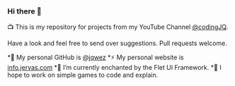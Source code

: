### Hi there 👋

📺 This is my repository for projects from my YouTube Channel [@codingJQ](https://youtube.com/@codingJQ).

  Have a look and feel free to send over suggestions. Pull requests welcome. 

*🤔 My personal GitHub is [@jqwez](https://github.com/jqwez)
*⚡ My personal website is [info.jervas.com](https://info.jervas.com)
*🌱 I’m currently enchanted by the Flet UI Framework.
*🔭 I hope to work on simple games to code and explain.

<!--
**codingjq/codingjq** is a ✨ _special_ ✨ repository because its `README.md` (this file) appears on your GitHub profile.

Here are some ideas to get you started:

- 🔭 I’m currently working on ...
- 🌱 I’m currently learning ...
- 👯 I’m looking to collaborate on ...
- 🤔 I’m looking for help with ...
- 💬 Ask me about ...
- 📫 How to reach me: ...
- 😄 Pronouns: ...
- ⚡ Fun fact: ...
-->
